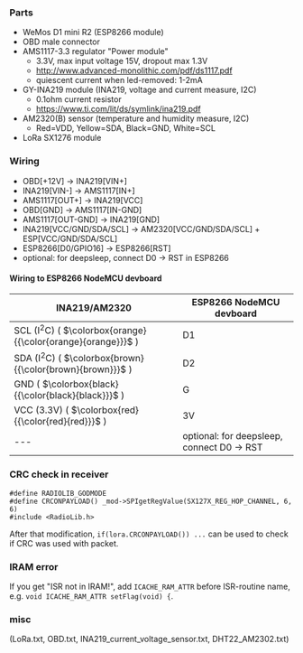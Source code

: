 
### Parts
- WeMos D1 mini R2 (ESP8266 module)
- OBD male connector
- AMS1117-3.3 regulator "Power module" 
  - 3.3V, max input voltage 15V, dropout max 1.3V
  - http://www.advanced-monolithic.com/pdf/ds1117.pdf
  - quiescent current when led-removed: 1-2mA
- GY-INA219 module (INA219, voltage and current measure, I2C)
  - 0.1ohm current resistor
  - https://www.ti.com/lit/ds/symlink/ina219.pdf
- AM2320(B) sensor (temperature and humidity measure, I2C) 
  - Red=VDD, Yellow=SDA, Black=GND, White=SCL
- LoRa SX1276 module

### Wiring
- OBD[+12V] -> INA219[VIN+]
- INA219[VIN-] -> AMS1117[IN+]
- AMS1117[OUT+] -> INA219[VCC]
- OBD[GND] -> AMS1117[IN-GND]
- AMS1117[OUT-GND] -> INA219[GND]
- INA219[VCC/GND/SDA/SCL] -> AM2320[VCC/GND/SDA/SCL] + ESP[VCC/GND/SDA/SCL]
- ESP8266[D0/GPIO16] -> ESP8266[RST]
- optional: for deepsleep, connect D0 -> RST in ESP8266

#### Wiring to ESP8266 NodeMCU devboard
INA219/AM2320 | ESP8266 NodeMCU devboard
--- | --- 
SCL (I<sup>2</sup>C) ( $\colorbox{orange}{{\color{orange}{orange}}}$ ) | D1
SDA (I<sup>2</sup>C) ( $\colorbox{brown}{{\color{brown}{brown}}}$ ) | D2
GND ( $\colorbox{black}{{\color{black}{black}}}$ ) | G
VCC (3.3V) ( $\colorbox{red}{{\color{red}{red}}}$ ) | 3V
--- | optional: for deepsleep, connect D0 -> RST
 
### CRC check in receiver
```
#define RADIOLIB_GODMODE
#define CRCONPAYLOAD() _mod->SPIgetRegValue(SX127X_REG_HOP_CHANNEL, 6, 6)
#include <RadioLib.h>
```
After that modification, `if(lora.CRCONPAYLOAD()) ...` can be used to check if CRC was used with packet.

### IRAM error
If you get "ISR not in IRAM!", add `ICACHE_RAM_ATTR` before ISR-routine name, e.g. `void ICACHE_RAM_ATTR setFlag(void) {`.

### misc
(LoRa.txt, OBD.txt, INA219_current_voltage_sensor.txt, DHT22_AM2302.txt)

